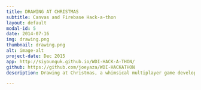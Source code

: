 ```yaml
---
title: DRAWING AT CHRISTMAS
subtitle: Canvas and Firebase Hack-a-thon
layout: default
modal-id: 5
date: 2014-07-16
img: drawing.png
thumbnail: drawing.png
alt: image-alt
project-date: Dec 2015
app: http://siyounguk.github.io/WDI-HACK-A-THON/
github: https://github.com/joeyaza/WDI-HACKATHON
description: Drawing at Christmas, a whimsical multiplayer game developed using Firebase and Canvas. I completed the app during a 24 hour Hackathon in a group of 4. Players view a common picture and draw together on one paint canvas, being able to view what the other players are drawing in real time. We decided to use Christmas at the styling focal point as we completed the site toward the end of December 2015.

---
```

